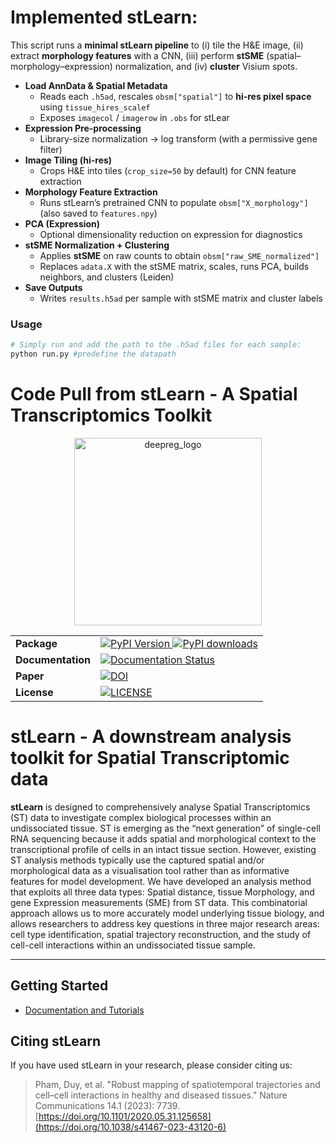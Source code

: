 # Implemented stLearn:

This script runs a **minimal stLearn pipeline** to (i) tile the H&E image, (ii) extract **morphology features** with a CNN, (iii) perform **stSME** (spatial–morphology–expression) normalization, and (iv) **cluster** Visium spots.

- **Load AnnData & Spatial Metadata**
  - Reads each `.h5ad`, rescales `obsm["spatial"]` to **hi-res pixel space** using `tissue_hires_scalef`
  - Exposes `imagecol` / `imagerow` in `.obs` for stLear
- **Expression Pre-processing**
  - Library-size normalization → log transform (with a permissive gene filter)
- **Image Tiling (hi-res)**
  - Crops H&E into tiles (`crop_size=50` by default) for CNN feature extraction
- **Morphology Feature Extraction**
  - Runs stLearn’s pretrained CNN to populate `obsm["X_morphology"]` (also saved to `features.npy`)
- **PCA (Expression)**
  - Optional dimensionality reduction on expression for diagnostics
- **stSME Normalization + Clustering**
  - Applies **stSME** on raw counts to obtain `obsm["raw_SME_normalized"]`
  - Replaces `adata.X` with the stSME matrix, scales, runs PCA, builds neighbors, and clusters (Leiden)
- **Save Outputs**
  - Writes `results.h5ad` per sample with stSME matrix and cluster labels

### Usage
```bash
# Simply run and add the path to the .h5ad files for each sample:
python run.py #predefine the datapath
```
# Code Pull from stLearn - A Spatial Transcriptomics Toolkit

<p align="center">
  <img src="https://i.imgur.com/yfXlCYO.png"
    alt="deepreg_logo" title="DeepReg" width="300"/>
</p>

<table align="center">
  <tr>
    <td>
      <b>Package</b>
    </td>
    <td>
      <a href="https://pypi.python.org/pypi/stlearn/">
      <img src="https://img.shields.io/pypi/v/stlearn.svg" alt="PyPI Version">
      </a>
      <a href="https://pepy.tech/project/stlearn">
      <img src="https://static.pepy.tech/personalized-badge/stlearn?period=total&units=international_system&left_color=grey&right_color=orange&left_text=Downloads"
        alt="PyPI downloads">
      </a>
    </td>
  </tr>
  <tr>
    <td>
      <b>Documentation</b>
    </td>
    <td>
      <a href="https://stlearn.readthedocs.io/en/latest/">
      <img src="https://readthedocs.org/projects/stlearn/badge/?version=latest" alt="Documentation Status">
      </a>
    </td>
  </tr>
  <tr>
    <td>
     <b>Paper</b>
    </td>
    <td>
      <a href="https://doi.org/10.1038/s41467-023-43120-6"><img src="https://zenodo.org/badge/DOI/10.1038/s41467-023-43120-6.svg"
        alt="DOI"></a>
    </td>
  </tr>
  <tr>
    <td>
      <b>License</b>
    </td>
    <td>
      <a href="https://github.com/BiomedicalMachineLearning/stLearn/blob/master/LICENSE"><img src="https://img.shields.io/badge/License-BSD-blue.svg"
        alt="LICENSE"></a>
    </td>
  </tr>
</table>


# stLearn - A downstream analysis toolkit for Spatial Transcriptomic data

**stLearn** is designed to comprehensively analyse Spatial Transcriptomics (ST) data to investigate complex biological processes within an undissociated tissue. ST is emerging as the “next generation” of single-cell RNA sequencing because it adds spatial and morphological context to the transcriptional profile of cells in an intact tissue section. However, existing ST analysis methods typically use the captured spatial and/or morphological data as a visualisation tool rather than as informative features for model development. We have developed an analysis method that exploits all three data types: Spatial distance, tissue Morphology, and gene Expression measurements (SME) from ST data. This combinatorial approach allows us to more accurately model underlying tissue biology, and allows researchers to address key questions in three major research areas: cell type identification, spatial trajectory reconstruction, and the study of cell-cell interactions within an undissociated tissue sample.

---

## Getting Started

- [Documentation and Tutorials](https://stlearn.readthedocs.io/en/latest/)

## Citing stLearn

If you have used stLearn in your research, please consider citing us:

> Pham, Duy, et al. "Robust mapping of spatiotemporal trajectories and cell–cell interactions in healthy and diseased tissues."
> Nature Communications 14.1 (2023): 7739.
> [https://doi.org/10.1101/2020.05.31.125658](https://doi.org/10.1038/s41467-023-43120-6)
